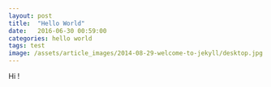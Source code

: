 ```yaml
---
layout: post
title:  "Hello World"
date:   2016-06-30 00:59:00
categories: hello world
tags: test
image: /assets/article_images/2014-08-29-welcome-to-jekyll/desktop.jpg
---
```

Hi !
